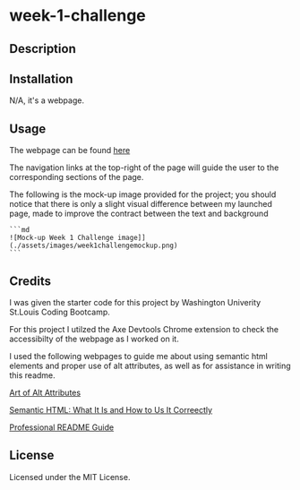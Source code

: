 # week-1-challenge

## Description


## Installation

N/A, it's a webpage.

## Usage

The webpage can be found [here]()

The navigation links at the top-right of the page will guide the user to the corresponding sections of the page.

The following is the mock-up image provided for the project; you should notice that there is only a slight visual difference between my launched page, made to improve the contract between the text and background
   
    ```md
    ![Mock-up Week 1 Challenge image]](./assets/images/week1challengemockup.png)
    ```

## Credits

I was given the starter code for this project by Washington Univerity St.Louis Coding Bootcamp.

For this project I utilzed the Axe Devtools Chrome extension to check the accessibilty of the webpage as I worked on it.

I used the following webpages to guide me about using semantic html elements and proper use of alt attributes, as well as for assistance in writing this readme.

[Art of Alt Attributes](https://accessible360.com/accessible360-blog/2020-11-10-the-art-of-alt-attributes/)

[Semantic HTML: What It Is and How to Us It Correectly](semrush.com/blog/semantic-html5-guide/)

[Professional README Guide](coding-boot-camp.github.io/full-stack/github/professional-readme-guide)

## License

Licensed under the MIT License.